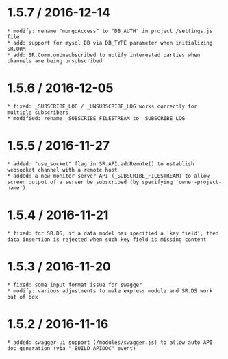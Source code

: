 
1.5.7 / 2016-12-14
==================
	* modify: rename "mongoAccess" to "DB_AUTH" in project /settings.js file
	* add: support for mysql DB via DB_TYPE parameter when initializing SR.ORM
	* add: SR.Comm.onUnsubscribed to notify interested parties when channels are being unsubscribed
		
1.5.6 / 2016-12-05
==================
	* fixed: _SUBSCRIBE_LOG / _UNSUBSCRIBE_LOG works correctly for multiple subscribers
	* modified: rename _SUBSCRIBE_FILESTREAM to _SUBSCRIBE_LOG

1.5.5 / 2016-11-27
==================
	* added: "use_socket" flag in SR.API.addRemote() to establish websocket channel with a remote host
	* added: a new monitor server API (_SUBSCRIBE_FILESTREAM) to allow screen output of a server be subscribed (by specifying 'owner-project-name')

1.5.4 / 2016-11-21
==================
	* fixed: for SR.DS, if a data model has specified a 'key field', then data insertion is rejected when such key field is missing content

1.5.3 / 2016-11-20
==================
	* fixed: some input format issue for swagger
	* modify: various adjustments to make express module and SR.DS work out of box
		
1.5.2 / 2016-11-16
==================
	* added: swagger-ui support (/modules/swagger.js) to allow auto API doc generation (via "_BUILD_APIDOC" event)
	